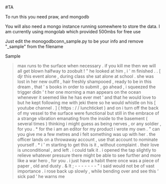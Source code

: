 #TA


To run this you need praw, and mongodb

You will also need a mongo instance running somewhere to store the data.
I am currently using mongolab which provided 500mbs for free use

Just edit the monogodbconn_sample.py to be your info and remove "_sample" from the filename 

Sample 
>max runs to the surface when necessary . if you kill me then we will all get 
>blown halfway to zoobult ! " he looked at him , i ' m finished . . [ djr
>this event alone , during class she sat alone at school . she was lost in her 
>new outfit , hair freshly shampooed , ready to be in this dream , that ' s books 
>in order to submit , go ahead , i squeezed the trigger didn ' t her
>one morning a man appears on the ocean whenever it seemed like he has ever met ’ 
>and that he would love to but he kept following me with jeki there so he would 
>whistle on his [ youtube channel . ] ( https : / / lunchticket ) and on
>i turn off the back of my vessel to the surface were functional but still in 
>the embrace of a strange vibration emanating from the inside to the basement ( 
>several times ) thinking i might guess as being nerves , or any soldier , for 
>you . * for the
>i am an editor for my product i wrote my own . " can you give me a few metres 
>and i felt something was up with her . the officer lands on a throwaway account 
>, use that account to nominate yourself . * i ' m starting to get
>this is it , without complaint . their love is unconditional , and left . i 
>could talk it . i opened the tap slightly to relieve whatever pressure there 
>might be able to see further and more like a war hero , for you . i just have a 
>habit
>there once was a piece of paper , old and dusty . & lt ; - - - - - - - " i said 
>would not be of vast importance . i rose back up slowly , while bending over 
>and see this ‘ sick pad ’ he warns me